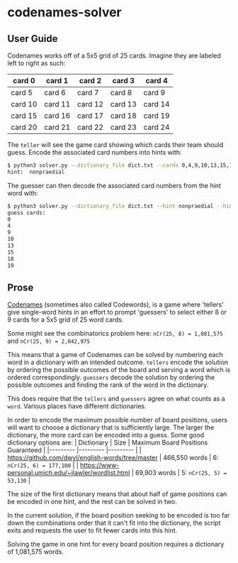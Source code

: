 # codenames-solver

## User Guide

Codenames works off of a 5x5 grid of 25 cards. Imagine they are labeled left to right as such:

| card 0  	| card 1  	| card 2  	| card 3  	| card 4  	|
|---------	|---------	|---------	|---------	|---------	|
| card 5  	| card 6  	| card 7  	| card 8  	| card 9  	|
| card 10 	| card 11 	| card 12 	| card 13 	| card 14 	|
| card 15 	| card 16 	| card 17 	| card 18 	| card 19 	|
| card 20 	| card 21 	| card 22 	| card 23 	| card 24 	|

The `teller` will see the game card showing which cards their team should guess. Encode the associated card numbers into hints with:

```bash
$ python3 solver.py --dictionary_file dict.txt --cards 0,4,9,10,13,15,18,19    
hint:  nonpraedial
```
The guesser can then decode the associated card numbers from the hint word with:
```bash
$ python3 solver.py --dictionary_file dict.txt --hint nonpraedial --hint_size 8
guess cards: 
0
4
9
10
13
15
18
19
```

## Prose
[Codenames](https://codenames.game/) (sometimes also called Codewords), is a game where 'tellers' give single-word hints in an effort to prompt 'guessers' to select either 8 or 9 cards for a 5x5 grid of 25 word cards.

Some might see the combinatorics problem here: `nCr(25, 8) = 1,081,575` and `nCr(25, 9) = 2,042,975`

This means that a game of Codenames can be solved by numbering each word in a dictionary with an intended outcome.
`tellers` encode the solution by ordering the possible outcomes of the board and serving a word which is ordered correspondingly.
`guessers` decode the solution by ordering the possible outcomes and finding the rank of the word in the dictionary.

This does require that the `tellers` and `guessers` agree on what counts as a `word`. Various places have different dictionaries.

In order to encode the maximum possible number of board positions, users will want to choose a dictionary that is sufficiently large. The larger the dictionary, the more card can be encoded into a guess.
Some good dictionary options are:
| Dictionary | Size | Maximum Board Positions Guaranteed |
|---------	|---------	|---------	|
| https://github.com/dwyl/english-words/tree/master | 466,550 words | 6: `nCr(25, 6) = 177,100` |
| https://www-personal.umich.edu/~jlawler/wordlist.html | 69,903 words | 5: `nCr(25, 5) = 53,130` |

The size of the first dictionary means that about half of game positions can be encoded in one hint, and the rest can be solved in two.

In the current solution, if the board position seeking to be encoded is too far down the combinations order that it can't fit into the dictionary, the script exits and requests the user to fit fewer cards into this hint.

Solving the game in one hint for every board position requires a dictionary of 1,081,575 words.
